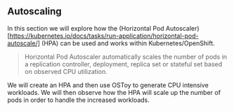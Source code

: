 ## Autoscaling

In this section we will explore how the (Horizontal Pod Autoscaler) [https://kubernetes.io/docs/tasks/run-application/horizontal-pod-autoscale/] (HPA) can be used and works within Kubernetes/OpenShift. 

> Horizontal Pod Autoscaler automatically scales the number of pods in a replication controller, deployment, replica set or stateful set based on observed CPU utilization.

We will create an HPA and then use OSToy to generate CPU intensive workloads.  We will then observe how the HPA will scale up the number of pods in order to handle the increased workloads.  
